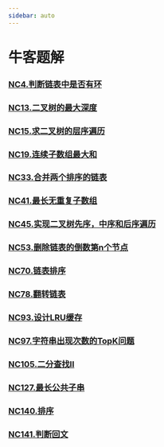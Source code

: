 ```yaml
---
sidebar: auto
---
```


# 牛客题解

### [NC4.判断链表中是否有环](./NC4.判断链表中是否有环.md) 
### [NC13.二叉树的最大深度](./NC13.二叉树的最大深度.md) 
### [NC15.求二叉树的层序遍历](./NC15.求二叉树的层序遍历.md) 
### [NC19.连续子数组最大和](./NC19.连续子数组最大和.md) 
### [NC33.合并两个排序的链表](./NC33.合并两个排序的链表.md) 
### [NC41.最长无重复子数组](./NC41.最长无重复子数组.md) 
### [NC45.实现二叉树先序，中序和后序遍历](./NC45.实现二叉树先序，中序和后序遍历.md)
### [NC53.删除链表的倒数第n个节点](./NC53.删除链表的倒数第n个节点.md)
### [NC70.链表排序](./NC70.链表排序.md)
### [NC78.翻转链表](./NC78.翻转链表.md)
### [NC93.设计LRU缓存](./NC93.设计LRU缓存.md)
### [NC97.字符串出现次数的TopK问题](./NC97.字符串出现次数的TopK问题.md)
### [NC105.二分查找II](./NC105.二分查找II.md)
### [NC127.最长公共子串](./NC127.最长公共子串.md)
### [NC140.排序](./NC140.排序.md)
### [NC141.判断回文](./NC141.判断回文.md)


